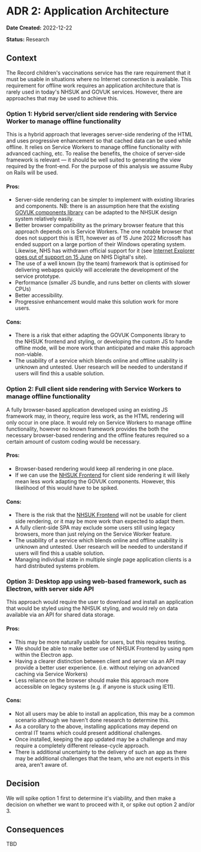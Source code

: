 # ADR 2: Application Architecture

**Date Created:** 2022-12-22

**Status:** Research

## Context

The Record children's vaccinations service has the rare requirement that it must
be usable in situations where no Internet connection is available. This
requirement for offline work requires an application architecture that is rarely
used in today's NHSUK and GOVUK services. However, there are approaches that may
be used to achieve this.

### Option 1: Hybrid server/client side rendering with Service Worker to manage offline functionality

This is a hybrid approach that leverages server-side rendering of the HTML and
uses progressive enhancement
so that cached data can be used while offline. It relies on Service Workers to
manage offline functionality with advanced caching, etc. To realise the
benefits, the choice of server-side framework is relevant — it should be well
suited to generating the view required by the front-end. For the purpose of this
analysis we assume Ruby on Rails will be used.

#### Pros:

- Server-side rendering can be simpler to implement with existing libraries and
  components. NB: there is an assumption here that the existing [GOVUK
  components library](https://github.com/DFE-Digital/govuk-components) can be
  adapted to the NHSUK design system relatively easily.
- Better browser compatibility as the primary browser feature that this approach
  depends on is Service Workers. The one notable browser that does not support
  this is IE11, however as of 15 June 2022 Microsoft has ended support on a
  large portion of their Windows operating system. Likewise, NHS has withdrawn
  official support for it (see [Internet Explorer goes out of support on 15
  June](https://digital.nhs.uk/about-nhs-digital/standards-for-web-products/withdrawal-of-support-for-internet-explorer)
  on NHS Digital's site).
- The use of a well known (by the team) framework that is optimised for
  delivering webapps quickly will accelerate the development of the service
  prototype.
- Performance (smaller JS bundle, and runs better on clients with slower CPUs)
- Better accessibility.
- Progressive enhancement would make this solution work for more users.

#### Cons:

- There is a risk that either adapting the GOVUK Components library to the NHSUK
  frontend and styling, or developing the custom JS to handle offline mode, will
  be more work than anticipated and make this approach non-viable.
- The usability of a service which blends online and offline usability is
  unknown and untested. User research will be needed to understand if users will
  find this a usable solution.

### Option 2: Full client side rendering with Service Workers to manage offline functionality

A fully browser-based application developed using an existing JS framework may,
in theory, require less work, as the HTML rendering will only occur in one
place. It would rely on Service Workers to manage offline functionality, however
no known framework provides the both the necessary browser-based rendering and
the offline features required so a certain amount of custom coding would be
necessary.

#### Pros:

- Browser-based rendering would keep all rendering in one place.
- If we can use the [NHSUK Frontend](https://github.com/nhsuk/nhsuk-frontend)
  for client side rendering it will likely mean less work adapting the GOVUK
  components. However, this likelihood of this would have to be spiked.

#### Cons:

- There is the risk that the [NHSUK Frontend](https://github.com/nhsuk/nhsuk-frontend)
  will not be usable for client side rendering, or it may be more work than
  expected to adapt them.
- A fully client-side SPA may exclude some users still using legacy browsers,
  more than just relying on the Service Worker feature.
- The usability of a service which blends online and offline usability is
  unknown and untested. User research will be needed to understand if users will
  find this a usable solution.
- Managing individual state in multiple single page application clients is a
  hard distributed systems problem.

### Option 3: Desktop app using web-based framework, such as Electron, with server side API

This approach would require the user to download and install an application that
would be styled using the NHSUK styling, and would rely on data available via an
API for shared data storage.

#### Pros:

- This may be more naturally usable for users, but this requires testing.
- We should be able to make better use of NHSUK Frontend by using npm within the
  Electron app.
- Having a clearer distinction between client and server via an API may provide
  a better user experience. (i.e. without relying on advanced caching via Service
  Workers)
- Less reliance on the browser should make this approach more accessible on
  legacy systems (e.g. if anyone is stuck using IE11).

#### Cons:

- Not all users may be able to install an application, this may be a common
  scenario although we haven't done research to determine this.
- As a corollary to the above, installing applications may depend on central IT
  teams which could present additional challenges.
- Once installed, keeping the app updated may be a challenge and may require a
  completely different release-cycle approach.
- There is additional uncertainty to the delivery of such an app as there may be
  additional challenges that the team, who are not experts in this area, aren't
  aware of.

## Decision

We will spike option 1 first to determine it's viability, and then make a
decision on whether we want to proceed with it, or spike out option 2 and/or 3.

## Consequences

TBD
